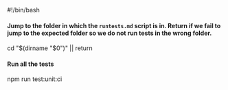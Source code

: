 #!/bin/bash

#### Jump to the folder in which the `runtests.md` script is in. Return if we fail to jump to the expected folder so we do not run tests in the wrong folder.

cd "$(dirname "$0")" || return

#### Run all the tests

npm run test:unit:ci
